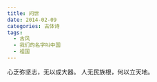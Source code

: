```yaml
---
title: 问世
date: 2014-02-09
categories: 古体诗
tags:
  - 古风
  - 我们的名字叫中国
  - 祖国
---
```


心乏弥坚志，无以成大器。
人无民族根，何以立天地。